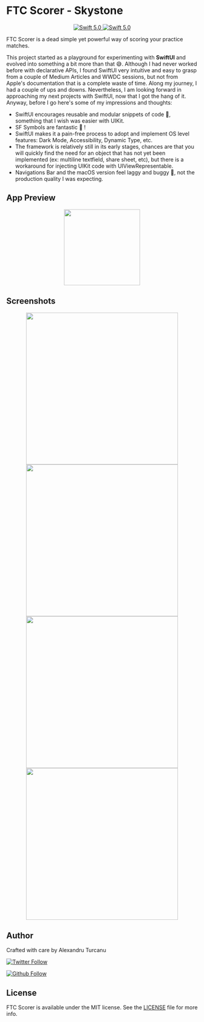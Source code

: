 # FTC Scorer - Skystone

<p align="center">
  <a href="https://trello.com/b/HaJ3UhcV">
      <img src="https://img.shields.io/badge/Vote-Trello-%2361BD4F.svg" alt="Swift 5.0">
  </a>
  <a href="https://github.com/Pondorasti/StonkScorer/blob/master/LICENSE">
      <img src="https://img.shields.io/github/license/pondorasti/stonkscorer" alt="Swift 5.0">
  </a>
</p>

FTC Scorer is a dead simple yet powerful way of scoring your practice matches.

This project started as a playground for experimenting with **SwiftUI** and evolved into something a bit more than that 😅. Although I had never worked before with declarative APIs, I found SwiftUI very intuitive and easy to grasp from a couple of Medium Articles and WWDC sessions, but not from Apple's documentation that is a complete waste of time. Along my journey, I had a couple of ups and downs. Nevertheless, I am looking forward in approaching my next projects with SwiftUI, now that I got the hang of it. Anyway, before I go here's some of my impressions and thoughts:

* SwiftUI encourages reusable and modular snippets of code  🥳, something that I wish was easier with UIKit.
* SF Symbols are fantastic 🤩 !
* SwiftUI makes it a pain-free process to adopt and implement OS level features: Dark Mode, Accessibility, Dynamic Type, etc.
* The framework is relatively still in its early stages, chances are that you will quickly find the need for an object that has not yet been implemented (ex: multiline textfield, share sheet, etc), but there is a workaround for injecting UIKit code with UIViewRepresentable.
* Navigations Bar and the macOS version feel laggy and buggy 🤨, not the production quality I was expecting.

## App Preview

<p align="center">
   <image src="https://media.giphy.com/media/Q8xsudWIpz65w1Fh28/giphy.gif" width="200">
</p>

## Screenshots

<p align="center">
    <img src="https://github.com/Pondorasti/StonkScorer/blob/master/External%20Assets/iOS%20Screenshots/6.5/1.jpg" width="400">
    <img src="https://github.com/Pondorasti/StonkScorer/blob/master/External%20Assets/iOS%20Screenshots/6.5/2.jpg" width="400">
    <img src="https://github.com/Pondorasti/StonkScorer/blob/master/External%20Assets/iOS%20Screenshots/6.5/3.jpg" width="400">
    <img src="https://github.com/Pondorasti/StonkScorer/blob/master/External%20Assets/iOS%20Screenshots/6.5/4.jpg" width="400">
</p>

## Author

Crafted with care by Alexandru Turcanu


[![Twitter Follow](https://img.shields.io/twitter/follow/pondorasti.svg?style=social)](https://twitter.com/pondorasti)

[![Github Follow](https://img.shields.io/github/followers/pondorasti.svg?style=social&label=Follow)](https://github.com/pondorasti)


## License

FTC Scorer is available under the MIT license. See the [LICENSE](https://github.com/Pondorasti/StonkScorer/blob/master/LICENSE) file for more info.
